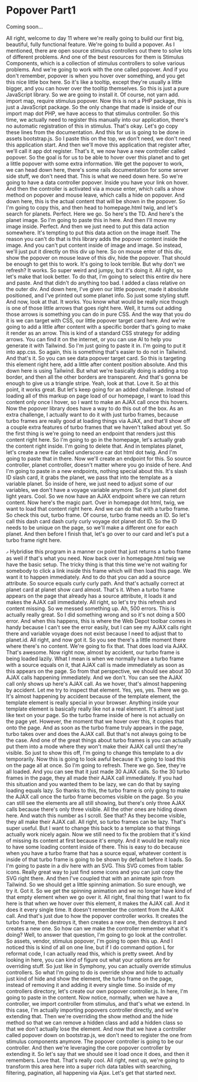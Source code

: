 # Popover Part1

Coming soon...

All right, welcome to day 11 where we're really going to build our first big,
beautiful, fully functional feature. We're going to build a popover. As I mentioned,
there are open source stimulus controllers out there to solve lots of different
problems. And one of the best resources for them is Stimulus Components, which is a
collection of stimulus controllers to solve various problems. And we're going to work
with the one called popover. And if you don't remember, popover is when you hover
over something, and you get this nice little box here. So it's like a tooltip, except
they're usually a little bigger, and you can hover over the tooltip themselves. So
this is just a pure JavaScript library. So we are going to install it. Of course, not
yarn add. import map, require stimulus popover. Now this is not a PHP package, this
is just a JavaScript package. So the only change that made is inside of our import
map dot PHP, we have access to that stimulus controller. So this time, we actually
need to register this manually into our application, there's no automatic
registration of this in stimulus. That's okay. Let's go copy these lines from the
documentation. And this for us is going to be done in assets bootstrap.js. So I paste
this on the top, we don't need, we don't need this application start. And then we'll
move this application that register after, we'll call it app dot register. That's it,
we now have a new controller called popover. So the goal is for us to be able to
hover over this planet and to get a little popover with some extra information. We
get the popover to work, we can head down here, there's some rails documentation for
some server side stuff, we don't need that. This is what we need down here. So we're
going to have a data controller popover. Inside you have your link on hover. And then
the controller is activated via a mouse enter, which calls a show method on popover
and mouse leave, which calls a hide on popover. And down here, this is the actual
content that will be shown in the popover. So I'm going to copy this, and then head
to homepage.html twig, and let's search for planets. Perfect. Here we go. So here's
the TD. And here's the planet image. So I'm going to paste this in here. And then
I'll move my image inside. Perfect. And then we just need to put this data action
somewhere. It's tempting to put this data action on the image itself. The reason you
can't do that is this library adds the popover content inside the image. And you
can't put content inside of image and image. So instead, we'll just put it directly
on this div up here. So on mouse enter of this div, show the popover on mouse leave
of this div, hide the popover. That should be enough to get this to work. It's going
to look terrible. But why don't we refresh? It works. So super weird and jumpy, but
it's doing it. All right, so let's make that look better. To do that, I'm going to
select this entire div here and paste. And that didn't do anything too bad. I added a
class relative on the outer div. And down here, I've given our little popover, made
it absolute positioned, and I've printed out some planet info. So just some styling
stuff. And now, look at that. It works. You know what would be really nice though is
one of those little arrows that goes right here. Well, it turns out adding those
arrows is something you can do in pure CSS. And the way that you do it is we can
target with CSS, our little popover target card here. And we're going to add a little
after content with a specific border that's going to make it render as an arrow. This
is kind of a standard CSS strategy for adding arrows. You can find it on the
internet, or you can use AI to help you generate it with Tailwind. So I'm just going
to paste it in. I'm going to put it into app.css. So again, this is something that's
easier to do not in Tailwind. And that's it. So you can see data popover target card.
So this is targeting this element right here, add a little after content position
absolute. And this down here is using Tailwind. But what we're basically doing is
adding a top border, and then all the other borders are transparent. And that's gonna
be enough to give us a triangle stripe. Yeah, look at that. Love it. So at this
point, it works great. But let's keep going for an added challenge. Instead of
loading all of this markup on page load of our homepage, I want to load this content
only once I hover, so I want to make an AJAX call once this hovers. Now the popover
library does have a way to do this out of the box. As an extra challenge, I actually
want to do it with just turbo frames, because turbo frames are really good at loading
things via AJAX, and that'll show off a couple extra features of turbo frames that we
haven't talked about yet. So the first thing is we're going to need an endpoint that
renders just this content right here. So I'm going to go in the homepage, let's
actually grab the content right inside. I'm going to delete that. And in templates
planet, let's create a new file called underscore car dot html dot twig. And I'm
going to paste that in there. Now we'll create an endpoint for this. So source
controller, planet controller, doesn't matter where you go inside of here. And I'm
going to paste in a new endpoints, nothing special about this. It's slash ID slash
card, it grabs the planet, we pass that into the template as a variable planet. So
inside of here, we just need to adjust some of our variables, we don't have a voyage
variable anymore. So it's just planet dot light years. Cool. So we now have an AJAX
endpoint where we can return content. Now here's the magic part. Over in homepage dot
html, twig, we want to load that content right here. And we can do that with a turbo
frame. So check this out, turbo frame. Of course, turbo frame needs an ID. So let's
call this dash card dash curly curly voyage dot planet dot ID. So the ID needs to be
unique on the page, so we'll make a different one for each planet. And then before I
finish that, let's go over to our card and let's put a turbo frame right here.

މ Hybridise this program in a manner сн point that just returns a turbo frame as well if that's what you need. Now back over in homepage.html twig we have the basic setup. The tricky thing is that this time we're not waiting for somebody to click a link inside this frame which will then load this page. We want it to happen immediately. And to do that you can add a source attribute. So source equals curly curly path. And that's actually correct at planet card at planet show card almost. That's it. When a turbo frame appears on the page that already has a source attribute, it loads it and makes the AJAX call immediately. All right, so let's try this refresh and content missing. So we messed something up. Ah, 500 errors. This is actually really great. So I did something wrong and so it's not doing a 500 error. And when this happens, this is where the Web Depot toolbar comes in handy because I can't see the error easily, but I can see my AJAX calls right there and variable voyage does not exist because I need to adjust that to planet.id. All right, and now got it. So you see there's a little moment there where there's no content. We're going to fix that. That does load via AJAX. That's awesome. Now right now, almost by accident, our turbo frame is being loaded lazily. What I mean is when we normally have a turbo frame with a source equals on it, that AJAX call is made immediately as soon as this appears on the page. So from that perspective, we should see about 30 AJAX calls happening immediately. And we don't. You can see the AJAX call only shows up here's AJAX call. As we hover, that's almost happening by accident. Let me try to inspect that element. Yes, yes, yes. There we go. It's almost happening by accident because of the template element, the template element is really special in your browser. Anything inside your template element is basically really like not a real element. It's almost just like text on your page. So the turbo frame inside of here is not actually on the page yet. However, the moment that we hover over this, it copies that onto the page. And as soon as the turbo frame truly appears in the page, turbo takes over and does the AJAX call. But that's not always going to be the case. And one of the great things about turbo frames is you can actually put them into a mode where they won't make their AJAX call until they're visible. So just to show this off, I'm going to change this template to a div temporarily. Now this is going to look awful because it's going to load this on the page all at once. So I'm going to refresh. There we go. See, they're all loaded. And you can see that it just made 30 AJAX calls. So the 30 turbo frames in the page, they all made their AJAX call immediately. If you had this situation and you wanted them to be lazy, we can do that by saying loading equals lazy. So thanks to this, the turbo frame is only going to make the AJAX call once the turbo frame becomes visible on the page. So you can still see the elements are all still showing, but there's only three AJAX calls because there's only three visible. All the other ones are hiding down here. And watch this number as I scroll. See that? As they become visible, they all make their AJAX call. All right, so turbo frames can be lazy. That's super useful. But I want to change this back to a template so that things actually work nicely again. Now we still need to fix the problem that it's kind of missing its content at first because it's empty. And it would be really nice to have some loading content inside of there. This is easy to do because when you have a turbo frame that has a source equal, whatever content is inside of that turbo frame is going to be shown by default before it loads. So I'm going to paste in a div here with an SVG. This SVG comes from tabler icons. Really great way to just find some icons and you can just copy the SVG right there. And then I've coupled that with an animate spin from Tailwind. So we should get a little spinning animation. So sure enough, we try it. Got it. So we get the spinning animation and we no longer have kind of that empty element when we go over it. All right, final thing that I want to fix here is that when we hover over this element, it makes the AJAX call. And it does it every single time. It doesn't remember the content from the AJAX call. And that's just due to how the popover controller works. It creates the turbo frame, then destroys it, then creates a new one, then destroys it and creates a new one. So how can we make the controller remember what it's doing? Well, to answer that question, I'm going to go look at the controller. So assets, vendor, stimulus popover, I'm going to open this up. And I noticed this is kind of all on one line, but if I do command option L for reformat code, I can actually read this, which is pretty sweet. And by looking in here, you can kind of figure out what your options are for overriding stuff. So just like in Symphony, you can actually override stimulus controllers. So what I'm going to do is override show and hide to actually just kind of hide and show the element, the turbo frame on the page, instead of removing it and adding it every single time. So inside of my controllers directory, let's create our own popover controller.js. In here, I'm going to paste in the content. Now notice, normally, when we have a controller, we import controller from stimulus, and that's what we extend. In this case, I'm actually importing popovers controller directly, and we're extending that. Then we're overriding the show method and the hide method so that we can remove a hidden class and add a hidden class so that we don't actually lose the element. And now that we have a controller called popover down on bootstrap.js, we don't need to register the one from stimulus components anymore. The popover controller is going to be our controller. And then we're leveraging the core popover controller by extending it. So let's say that we should see it load once it does, and then it remembers. Love that. That's really cool. All right, next up, we're going to transform this area here into a super rich data tables with searching, filtering, pagination, all happening via Ajax. Let's get that started next.
